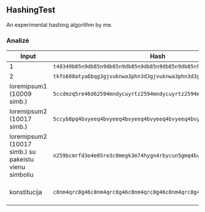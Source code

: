 ## HashingTest

An experimental hashing algorithm by me.

### Analizė
| Input | Hash | Time |
| --- | --- | --- |
| 1 | `t48349b85n9db85n9db85n9db85n9db85n9db85n9db85n9db85n9db85n9db85n` | 260 μs |
| 2 | `tkfo608atya6bqg3gjvuknwa3phn3d3gjvuknwa3phn3d3gjvuknwa3phn3d3gjv` | 269 μs |
| loremipsum1 (10009 simb.) | `5ccdmzq5re46d62594mndycuyrtz2594mndycuyrtz2594mndycuyrtz2594mndy` | 5446 μs |
| loremipsum2 (10017 simb.) | `5ccyb8pq4bvyeeq4bvyeeq4bvyeeq4bvyeeq4bvyeeq4bvyeeq4bvyeeq4bvyeeq` | 3003 μs | 
| loremipsum2 (10017 simb.) su pakeistu vienu simboliu | `n259bcmrfd3o4e05re3c0megk3m74hygn4rbycun5gmq4bvdjm5re3c0megk3m74` | 15987 μs |
| konstitucija | `c8nm4qrc8g46c8nm4qrc8g46c8nm4qrc8g46c8nm4qrc8g46c8nm4qrc8g46c8nm...` | 123513 μs (124 ms) |